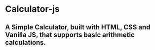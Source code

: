 # Calculator-js
## A Simple Calculator, built with HTML, CSS and Vanilla JS, that supports basic arithmetic calculations.

